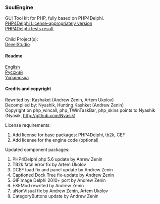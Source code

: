 ### SoulEngine

GUI Tool kit for PHP, fully based on PHP4Delphi.
<br><a href="https://github.com/KashaketCompany/php4delphi"> PHP4Delphi License-appropriately version </a>
<br><a href="readme/statinfo.md"> PHP4Delphi tests result </a><br>
<br>Child Project(s):<br><a href="https://github.com/KashaketCompany/DevelStudio-3.0-beta">DevelStudio</a>

#### Readme
<a href="readme/en_us.md"> English </a><br>
<a href="readme/rus.md"> Русский </a><br>
<a href="readme/ukr.md"> Українська </a><br>

#### Credits and copyright
Rewrited by: Kashaket (Andrew Zenin, Artem Ukolov)
<br>Decompiled by: Nyashik, Hunting Kashket (Andrew Zenin)
<br>Copyright on php_wincall, php_TWinTaskBar, php_skins points to Nyashik (Nyasik, http://github.com/Nyasik)

License requirements:
1) Add license for base packages: PHP4Delphi, tb2k, CEF
2) Add license for the engine code (optional)

Updated component packages:
1) PHP4Delphi php 5.6 update by Anrew Zenin
2) TB2k fatal error fix by Artem Ukolov
3) DCEF load fix and panel update by Andrew Zenin
4) Captioned Dock Tree fix-update by Andrew Zenin
5) GIFImage Delphi 2010+ port by Andrew Zenin
6) EXEMod rewrited by Andrew Zenin
7) uNonVisual fix by Andrew Zenin, Artem Ukolov
8) CategoryButtons update by Andrew Zenin
